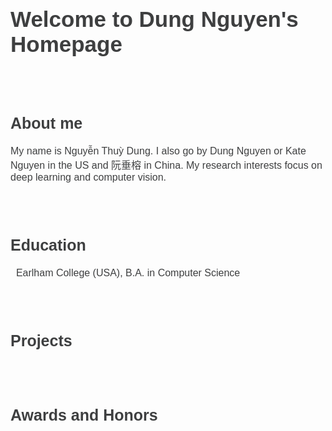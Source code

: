 <h1 style="color:#3e3f40; font-family:Arial; font-size:35px">Welcome to Dung Nguyen's Homepage</h1>
<br/>
<br/>
<h2 style="color:#3e3f40; font-family:Arial; font-size:25px">About me</h2>
  <p style="font-size:16px; font-family:Arial; color:#3e3f40">
  My name is Nguyễn Thuỳ Dung. I also go by Dung Nguyen or Kate Nguyen in the US and 阮垂榕 in China. My research interests focus on deep learning and computer vision.
  </p>
<br/>
<br/>

<h2 style="color:#3e3f40; font-family:Arial; font-size:25px">Education</h2>
  <p style="font-size:16px; font-family:Arial; color:#3e3f40">
    <i class="fas fa-graduation-cap fa-lg" style="color: rgb(70,70,70)"></i>&nbsp; Earlham College (USA), B.A. in Computer Science
  </p>                                                                     
<br/>
<br/>

<h2 style="color:#3e3f40; font-family:Arial; font-size:25px">Projects</h2>
  <p style="font-size:16px; font-family:Arial; color:#3e3f40">
  </p>
<br/>
<br/>

<h2 style="color:#3e3f40; font-family:Arial; font-size:25px">Awards and Honors</h2>
  <p style="font-size:16px; font-family:Arial; color:#3e3f40">
  </p>
<br/>
<br/>
